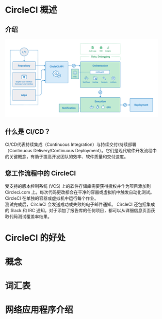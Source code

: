 # CircleCI 概述
## 介绍
![](./images/CircleCI-Arch.png)

## 什么是 CI/CD？
CI/CD代表持续集成（Continuous Integration）与持续交付/持续部署（Continuous Delivery/Continuous Deployment）。它们是现代软件开发流程中的关键概念，有助于提高开发团队的效率、软件质量和交付速度。

## 您工作流程中的 CircleCI
受支持的版本控制系统 (VCS) 上的软件存储库需要获得授权并作为项目添加到 Circleci.com 上。每次代码更改都会在干净的容器或虚拟机中触发自动化测试。 CircleCI 在单独的容器或虚拟机中运行每个作业。  
测试完成后，CircleCI 会发送成功或失败的电子邮件通知。 CircleCI 还包括集成的 Slack 和 IRC 通知。对于添加了报告库的任何项目，都可以从详细信息页面获取代码测试覆盖率结果。

# CircleCI 的好处


# 概念
# 词汇表
# 网络应用程序介绍